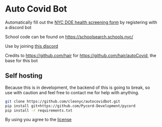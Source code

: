 # Auto Covid Bot

Automatically fill out the [NYC DOE health screening form](https://healthscreening.schools.nyc/) by registering with a discord bot

School code can be found on https://schoolsearch.schools.nyc/

Use by joining [this discord](https://discord.gg/6G4kNjqpfb)

Credits to https://github.com/hair for https://github.com/hair/autoCovid, the base for this bot

## Self hosting
Because this is in development, the backend of this is going to break, so use with caution and feel free to contact me for help with anything.
```sh
git clone https://github.com/cleonyc/autocovidbot.git 
pip install git+https://github.com/Pycord-Development/pycord
pip install -r requirements.txt
```

By using you agree to the [license](https://github.com/cleonyc/autocovidbot/blob/main/LICENSE)